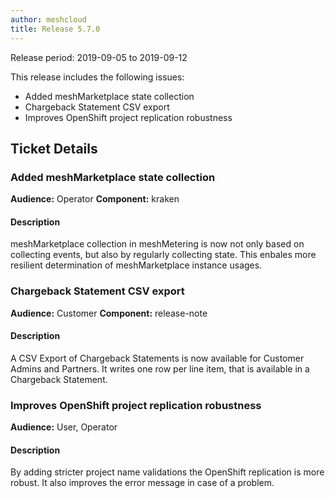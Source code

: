 ```yaml
---
author: meshcloud
title: Release 5.7.0
---
```


Release period: 2019-09-05 to 2019-09-12

This release includes the following issues:
* Added meshMarketplace state collection
* Chargeback Statement CSV export
* Improves OpenShift project replication robustness
<!--truncate-->

## Ticket Details
### Added meshMarketplace state collection
**Audience:** Operator
**Component:** kraken


#### Description
meshMarketplace collection in meshMetering is now not only based on collecting events, but also
by regularly collecting state. This enbales more resilient determination of meshMarketplace
instance usages.

### Chargeback Statement CSV export
**Audience:** Customer
**Component:** release-note


#### Description
A CSV Export of Chargeback Statements is now available for Customer Admins and Partners. It writes one row per line item, that is available in a Chargeback Statement.

### Improves OpenShift project replication robustness
**Audience:** User, Operator


#### Description
By adding stricter project name validations the OpenShift replication is more robust. It also improves the error message in case of a problem.

